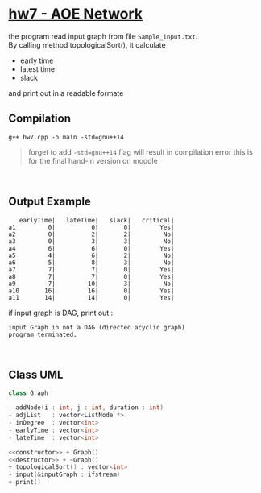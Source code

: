 # [hw7 - AOE Network](https://github.com/st9540808/Data-Structures/tree/master/Homeworks/hw7%20AOE-Network)

the program read input graph from file `Sample_input.txt`. <br>
By calling method topologicalSort(), it calculate 

- early time
- latest time
- slack

and print out in a readable formate 
<br>


## Compilation
```
g++ hw7.cpp -o main -std=gnu++14
```
> forget to add ```-std=gnu++14``` flag will result in compilation error
> this is for the final hand-in version on moodle
<br>


## Output Example
```
   earlyTime|   lateTime|   slack|   critical|
a1         0|          0|       0|        Yes|
a2         0|          2|       2|         No|
a3         0|          3|       3|         No|
a4         6|          6|       0|        Yes|
a5         4|          6|       2|         No|
a6         5|          8|       3|         No|
a7         7|          7|       0|        Yes|
a8         7|          7|       0|        Yes|
a9         7|         10|       3|         No|
a10       16|         16|       0|        Yes|
a11       14|         14|       0|        Yes|
```
if input graph is DAG, print out :
```
input Graph in not a DAG (directed acyclic graph)
program terminated.
```
<br>


## Class UML
```cpp
class Graph

- addNode(i : int, j : int, duration : int)
- adjList   : vector<ListNode *>
- inDegree  : vector<int>
- earlyTime : vector<int>
- lateTime  : vector<int>

<<constructor>> + Graph()
<<destructor>> + ~Graph()
+ topologicalSort() : vector<int>
+ input(&inputGraph : ifstream)
+ print()
```
